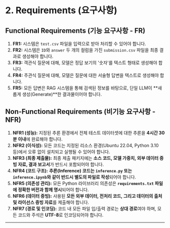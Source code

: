 # 2. Requirements (요구사항)

## Functional Requirements (기능 요구사항 - FR)

1. **FR1:** 시스템은 `test.csv` 파일을 입력으로 받아 처리할 수 있어야 합니다.
2. **FR2:** 시스템은 `ID`와 `answer` 두 개의 컬럼을 가진 `submission.csv` 파일을 최종 결과로 생성해야 합니다.
3. **FR3:** 객관식 질문에 대해, 모델은 정답 보기의 '숫자'를 텍스트 형태로 생성해야 합니다.
4. **FR4:** 주관식 질문에 대해, 모델은 질문에 대한 서술형 답변을 텍스트로 생성해야 합니다.
5. **FR5:** 모든 답변은 RAG 시스템을 통해 검색된 정보를 바탕으로, 단일 LLM이 **새롭게 생성(Generate)**한 결과물이어야 합니다.

## Non-Functional Requirements (비기능 요구사항 - NFR)

1. **NFR1 (성능):** 지정된 추론 환경에서 전체 테스트 데이터셋에 대한 추론을 **4시간 30분 이내**에 완료해야 합니다.
2. **NFR2 (이식성):** 모든 코드는 지정된 리소스 환경(Ubuntu 22.04, Python 3.10 등)에서 오류 없이 설치되고 실행될 수 있어야 합니다.
3. **NFR3 (최종 제출물):** 최종 제출 패키지에는 **소스 코드, 모델 가중치, 외부 데이터 증빙 자료, 결과 보고서**가 반드시 포함되어야 합니다.
4. **NFR4 (코드 구조):** **추론(Inference) 코드는 `inference.py` 또는 `inference.ipynb`와 같이 반드시 별도의 파일로 작성**되어야 합니다.
5. **NFR5 (의존성 관리):** 모든 Python 라이브러리 의존성은 **`requirements.txt` 파일에 정확한 버전과 함께 명시**되어야 합니다.
6. **NFR6 (데이터 증빙):** 사용된 **모든 외부 데이터, 전처리 코드, 그리고 데이터의 출처 및 라이선스 증빙 자료**를 제출해야 합니다.
7. **NFR7 (경로 및 인코딩):** 코드 내 모든 파일 입/출력 경로는 **상대 경로**여야 하며, 모든 코드와 주석은 **UTF-8**로 인코딩되어야 합니다.

---
